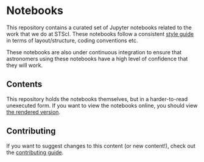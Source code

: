 # Notebooks

This repository contains a curated set of Jupyter notebooks related to the work that we do at STScI. These notebooks follow a consistent [style guide]( https://github.com/spacetelescope/style-guides/issues/2) in terms of layout/structure, coding conventions etc.

These notebooks are also under continuous integration to ensure that astronomers using these notebooks have a high level of confidence that they will work.

## Contents

This repository holds the notebooks themselves, but in a harder-to-read unexecuted form. If you want to view the notebooks online, you should view [the rendered version](https://spacetelescope.github.io/notebooks).

## Contributing

If you want to suggest changes to this content (or new content!), check out the [contributing guide](CONTRIBUTING.md).
